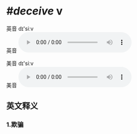 # ***\#deceive*** v
英音 dɪ'siːv  
英音
<audio src="./media/deceive1_AAC.aac" controls="controls"></audio>

美音 dɪ'siːv  
美音
<audio src="./media/deceive2_AAC.aac" controls="controls"></audio>



  

英文释义
---
### 1.**欺骗**  


